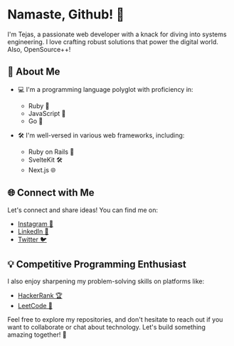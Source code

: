 # Namaste, Github! 👋

I'm Tejas, a passionate web developer with a knack for diving into systems engineering. I love crafting robust solutions that power the digital world. Also, OpenSource++!

## 💼 About Me

- 💻 I'm a programming language polyglot with proficiency in:
  - Ruby 💎
  - JavaScript 🚀
  - Go 🐹

- 🛠️ I'm well-versed in various web frameworks, including:
  - Ruby on Rails 🚅
  - SvelteKit 🛠️
  - Next.js 🌐

## 🌐 Connect with Me

Let's connect and share ideas! You can find me on:

- [Instagram 📸](https://www.instagram.com/_shettytejas_)
- [LinkedIn 💼](https://www.linkedin.com/in/shetty-tejas)
- [Twitter 🐦](https://twitter.com/_shettytejas_)

## 💡 Competitive Programming Enthusiast

I also enjoy sharpening my problem-solving skills on platforms like:

- [HackerRank 🏆](https://www.hackerrank.com/shettytejas)
- [LeetCode 🧠](https://leetcode.com/shetty-tejas)

Feel free to explore my repositories, and don't hesitate to reach out if you want to collaborate or chat about technology. Let's build something amazing together! 🚀
